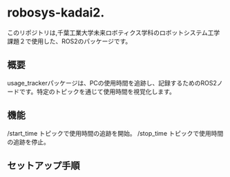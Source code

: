 # robosys-kadai2.
このリポジトリは,千葉工業大学未来ロボティクス学科のロボットシステム工学課題２で使用した、ROS2のパッケージです。

## 概要
usage_trackerパッケージは、PCの使用時間を追跡し、記録するためのROS2ノードです。特定のトピックを通じて使用時間を視覚化します。

## 機能

/start_time トピックで使用時間の追跡を開始。
/stop_time トピックで使用時間の追跡を停止。

## セットアップ手順

